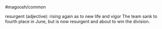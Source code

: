 #magoosh/common

resurgent (adjective): rising again as to new life and vigor 
The team sank to fourth place in June, but is now resurgent and about to win the division. 
